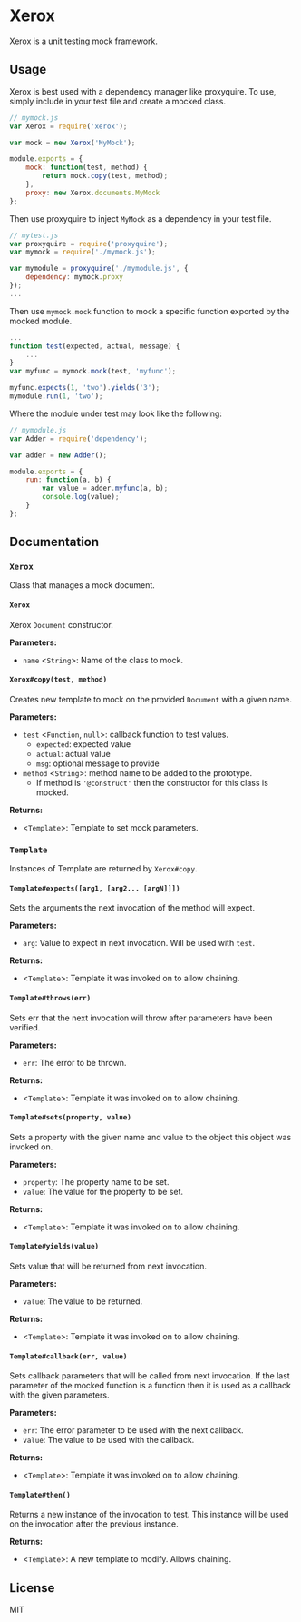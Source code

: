 # Xerox
Xerox is a unit testing mock framework.
## Usage
Xerox is best used with a dependency manager like proxyquire.
To use, simply include in your test file and create a mocked class.
```javascript
// mymock.js
var Xerox = require('xerox');

var mock = new Xerox('MyMock');

module.exports = {
	mock: function(test, method) {
		return mock.copy(test, method);
	},
	proxy: new Xerox.documents.MyMock
};
```

Then use proxyquire to inject `MyMock` as a dependency in your test file.
```javascript
// mytest.js
var proxyquire = require('proxyquire');
var mymock = require('./mymock.js');

var mymodule = proxyquire('./mymodule.js', {
	dependency: mymock.proxy
});
...
```

Then use `mymock.mock` function to mock a specific function exported by the mocked module.
```javascript
...
function test(expected, actual, message) {
	...
}
var myfunc = mymock.mock(test, 'myfunc');

myfunc.expects(1, 'two').yields('3');
mymodule.run(1, 'two');
```

Where the module under test may look like the following:
```javascript
// mymodule.js
var Adder = require('dependency');

var adder = new Adder();

module.exports = {
	run: function(a, b) {
		var value = adder.myfunc(a, b);
		console.log(value);
	}
};
```

## Documentation
### `Xerox`
Class that manages a mock document.

#### `Xerox`
Xerox `Document` constructor.

**Parameters:**
* `name` <`String`>: Name of the class to mock.

#### `Xerox#copy(test, method)`
Creates new template to mock on the provided `Document` with a given name.

**Parameters:**
* `test` <`Function`, `null`>: callback function to test values.
  * `expected`: expected value
  * `actual`: actual value
  * `msg`: optional message to provide
* `method` <`String`>: method name to be added to the prototype.
  * If method is `'@construct'` then the constructor for this class is mocked.

**Returns:**
* <`Template`>: Template to set mock parameters.

### `Template`
Instances of Template are returned by `Xerox#copy`.

#### `Template#expects([arg1, [arg2... [argN]]])`
Sets the arguments the next invocation of the method will expect.

**Parameters:**
* `arg`: Value to expect in next invocation. Will be used with `test`.

**Returns:**
* <`Template`>: Template it was invoked on to allow chaining.

#### `Template#throws(err)`
Sets err that the next invocation will throw after parameters have been verified.

**Parameters:**
* `err`: The error to be thrown.

**Returns:**
* <`Template`>: Template it was invoked on to allow chaining.

#### `Template#sets(property, value)`
Sets a property with the given name and value to the object this object was invoked on.

**Parameters:**
* `property`: The property name to be set.
* `value`: The value for the property to be set.

**Returns:**
* <`Template`>: Template it was invoked on to allow chaining.

#### `Template#yields(value)`
Sets value that will be returned from next invocation.

**Parameters:**
* `value`: The value to be returned.

**Returns:**
* <`Template`>: Template it was invoked on to allow chaining.

#### `Template#callback(err, value)`
Sets callback parameters that will be called from next invocation.  If the last parameter of the mocked function is a function then it is used as a callback with the given parameters.

**Parameters:**
* `err`: The error parameter to be used with the next callback.
* `value`: The value to be used with the callback.

**Returns:**
* <`Template`>: Template it was invoked on to allow chaining.

#### `Template#then()`
Returns a new instance of the invocation to test. This instance will be used on the invocation after the previous instance.

**Returns:**
* <`Template`>: A new template to modify. Allows chaining.

## License
MIT

